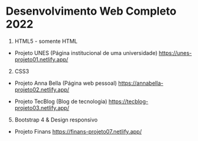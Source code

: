 # Desenvolvimento Web Completo 2022

1) HTML5 - somente HTML

- Projeto UNES (Página institucional de uma universidade)
https://unes-projeto01.netlify.app/


2) CSS3

- Projeto Anna Bella (Página web pessoal)
https://annabella-projeto02.netlify.app/

- Projeto TecBlog (Blog de tecnologia)
https://tecblog-projeto03.netlify.app/

5) Bootstrap 4 & Design responsivo

- Projeto Finans
https://finans-projeto07.netlify.app/


